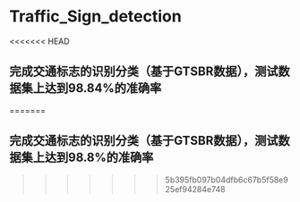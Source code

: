 # Traffic_Sign_detection

<<<<<<< HEAD
## 完成交通标志的识别分类（基于GTSBR数据），测试数据集上达到98.84%的准确率
=======
## 完成交通标志的识别分类（基于GTSBR数据），测试数据集上达到98.8%的准确率
>>>>>>> 5b395fb097b04dfb6c67b5f58e925ef94284e748
